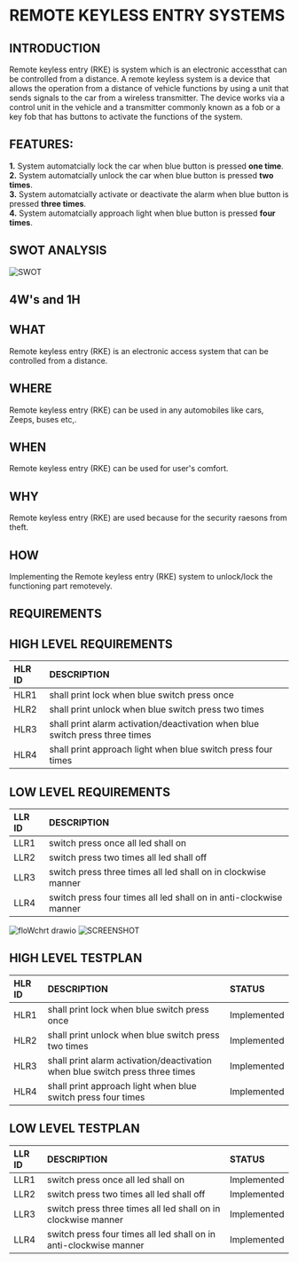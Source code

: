 
# REMOTE KEYLESS ENTRY SYSTEMS
## INTRODUCTION
Remote keyless entry (RKE) is  system which is an electronic accessthat can be controlled from a distance.
A remote keyless system is a device that allows the operation from a distance of vehicle functions by using a unit that sends signals to the car from a wireless transmitter. The device works via a control unit in the vehicle and a transmitter commonly known as a fob or a key fob that has buttons to activate the functions of the system.

## FEATURES:
**1.** System automatcially lock the car when blue button is pressed **one time**.\
**2.** System automatcially unlock the car when blue button is pressed **two times**.\
**3.** System automatcially activate or deactivate the alarm when blue button is pressed **three times**.\
**4.** System automatcially approach light when blue button is pressed **four times**.

## SWOT ANALYSIS

![SWOT](https://user-images.githubusercontent.com/99973003/157827427-6fb3edcc-60d6-44a5-87f2-995880370631.png)

## 4W's and 1H
## WHAT
Remote keyless entry (RKE) is an electronic access system that can be controlled from a distance. 
## WHERE
Remote keyless entry (RKE) can be used in any automobiles like cars, Zeeps, buses etc,. 
## WHEN
Remote keyless entry (RKE) can be used for user's comfort.
## WHY
Remote keyless entry (RKE) are used because for the security raesons from theft.
## HOW
Implementing the Remote keyless entry (RKE) system to unlock/lock the functioning part remotevely.

## REQUIREMENTS
## HIGH LEVEL REQUIREMENTS
|HLR ID|DESCRIPTION|
|:-----|:----------|
|HLR1|shall print lock when blue switch press once|
|HLR2|shall print unlock when blue switch press two times|
|HLR3|shall print alarm activation/deactivation when blue switch press three times|
|HLR4|shall print approach light when blue switch press four times|

## LOW LEVEL REQUIREMENTS
|LLR ID|DESCRIPTION|
|:-----|:----------|
|LLR1|switch press once all led shall on|
|LLR2|switch press two times all led shall off|
|LLR3|switch press three times all led shall on in clockwise manner|
|LLR4|switch press four times all led shall on in anti-clockwise manner |

![floWchrt drawio](https://user-images.githubusercontent.com/99973003/157832253-ca4f8d06-2935-4cfe-8f4d-95feeaa61432.png)
![SCREENSHOT](https://user-images.githubusercontent.com/98824204/157932796-938daccd-e629-4a1f-9efe-bbe7b229fc6b.jpg)
## HIGH LEVEL TESTPLAN
|HLR ID|DESCRIPTION|STATUS|
|:-----|:----------|:-----|
|HLR1|shall print lock when blue switch press once|Implemented|
|HLR2|shall print unlock when blue switch press two times|Implemented|
|HLR3|shall print alarm activation/deactivation when blue switch press three times|Implemented|
|HLR4|shall print approach light when blue switch press four times|Implemented|

## LOW LEVEL TESTPLAN
|LLR ID|DESCRIPTION|STATUS|
|:-----|:----------|:-----|
|LLR1|switch press once all led shall on|Implemented|
|LLR2|switch press two times all led shall off|Implemented|
|LLR3|switch press three times all led shall on in clockwise manner|Implemented|
|LLR4|switch press four times all led shall on in anti-clockwise manner |Implemented|


